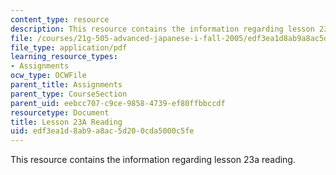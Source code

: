 ```yaml
---
content_type: resource
description: This resource contains the information regarding lesson 23a reading.
file: /courses/21g-505-advanced-japanese-i-fall-2005/edf3ea1d8ab9a8ac5d200cda5000c5fe_MIT21G_501F12_hw3_25b.pdf
file_type: application/pdf
learning_resource_types:
- Assignments
ocw_type: OCWFile
parent_title: Assignments
parent_type: CourseSection
parent_uid: eebcc707-c9ce-9858-4739-ef80ffbbccdf
resourcetype: Document
title: Lesson 23A Reading
uid: edf3ea1d-8ab9-a8ac-5d20-0cda5000c5fe
---
```

This resource contains the information regarding lesson 23a reading.

